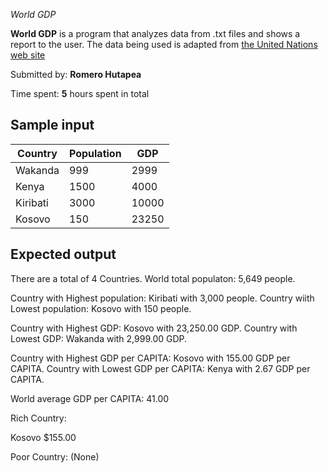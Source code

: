 *World GDP*

**World GDP** is a program that analyzes data from .txt files and shows a report to the user. The data being used is adapted from [the United Nations web site](https://unstats.un.org/unsd/snaama/Index)

Submitted by: **Romero Hutapea**

Time spent: **5** hours spent in total

## Sample input

| Country | Population | GDP
|---|---|---
|Wakanda | 999 | 2999
|Kenya | 1500 | 4000
|Kiribati | 3000 | 10000
|Kosovo | 150 | 23250

## Expected output

There are a total of 4 Countries.
World total populaton: 5,649 people.

Country with Highest population: Kiribati with 3,000 people.
Country wiith Lowest population: Kosovo with 150 people.

Country with Highest GDP: Kosovo with 23,250.00 GDP.
Country with Lowest GDP: Wakanda with 2,999.00 GDP.

Country with Highest GDP per CAPITA: Kosovo with 155.00 GDP per CAPITA.
Country with Lowest GDP per CAPITA: Kenya with 2.67 GDP per CAPITA.

World average GDP per CAPITA: 41.00

Rich Country:

Kosovo                             $155.00

Poor Country:                      (None) 

